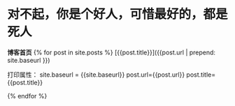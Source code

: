 # 对不起，你是个好人，可惜最好的，都是死人



**博客首页**
{% for post in  site.posts %}
[{{post.title}}]({{post.url | prepend: site.baseurl }})

打印属性：
site.baseurl = {{site.baseurl}}
post.url={{post.url}}
post.title={{post.title}} 

{% endfor %}
